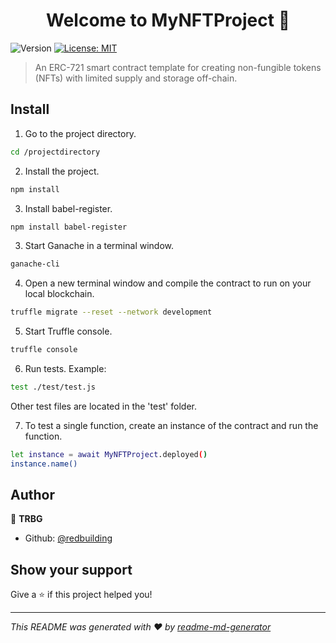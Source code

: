 <h1 align="center">Welcome to MyNFTProject 👋</h1>
<p>
  <img alt="Version" src="https://img.shields.io/badge/version-1.0.0-blue.svg?cacheSeconds=2592000" />
  <a href="#" target="_blank">
    <img alt="License: MIT" src="https://img.shields.io/badge/License-MIT-yellow.svg" />
  </a>
</p>

> An ERC-721 smart contract template for creating non-fungible tokens (NFTs) with limited supply and storage off-chain.

## Install

1. Go to the project directory.

```sh
cd /projectdirectory
```


2. Install the project.

```sh
npm install
```


3. Install babel-register.

```sh
npm install babel-register
```


3. Start Ganache in a terminal window.

```sh
ganache-cli
```


4. Open a new terminal window and compile the contract to run on your local blockchain.

```sh
truffle migrate --reset --network development
```


5. Start Truffle console.

```sh
truffle console
```


6. Run tests. Example:

```sh
test ./test/test.js
```

Other test files are located in the 'test' folder.


7. To test a single function, create an instance of the contract and run the function.

```sh
let instance = await MyNFTProject.deployed()
instance.name()
```



## Author

👤 **TRBG**

* Github: [@redbuilding](https://github.com/redbuilding)

## Show your support

Give a ⭐️ if this project helped you!

***
_This README was generated with ❤️ by [readme-md-generator](https://github.com/kefranabg/readme-md-generator)_
